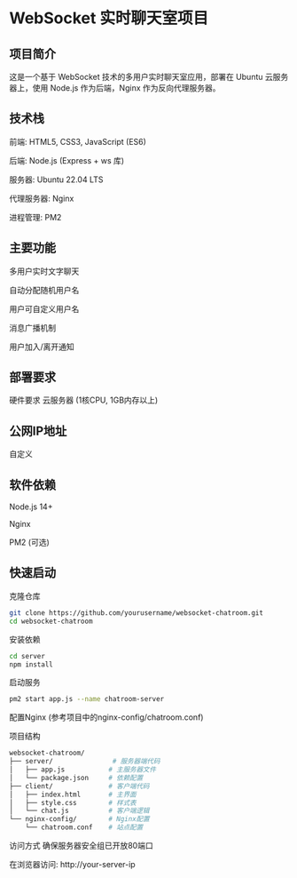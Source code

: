 # WebSocket 实时聊天室项目
## 项目简介
这是一个基于 WebSocket 技术的多用户实时聊天室应用，部署在 Ubuntu 云服务器上，使用 Node.js 作为后端，Nginx 作为反向代理服务器。

## 技术栈
前端: HTML5, CSS3, JavaScript (ES6)

后端: Node.js (Express + ws 库)

服务器: Ubuntu 22.04 LTS

代理服务器: Nginx

进程管理: PM2

## 主要功能
多用户实时文字聊天

自动分配随机用户名

用户可自定义用户名

消息广播机制

用户加入/离开通知

## 部署要求
硬件要求
云服务器 (1核CPU, 1GB内存以上)

## 公网IP地址
自定义
## 软件依赖
Node.js 14+

Nginx

PM2 (可选)

## 快速启动
克隆仓库
``` bash
git clone https://github.com/yourusername/websocket-chatroom.git
cd websocket-chatroom
```
安装依赖

``` bash
cd server
npm install
```
启动服务

```bash
pm2 start app.js --name chatroom-server
```
配置Nginx (参考项目中的nginx-config/chatroom.conf)

项目结构
```bash
websocket-chatroom/
├── server/               # 服务器端代码
│   ├── app.js           # 主服务器文件
│   └── package.json     # 依赖配置
├── client/              # 客户端代码
│   ├── index.html       # 主界面
│   ├── style.css        # 样式表
│   └── chat.js          # 客户端逻辑
└── nginx-config/        # Nginx配置
    └── chatroom.conf    # 站点配置
```
访问方式
确保服务器安全组已开放80端口

在浏览器访问: http://your-server-ip


